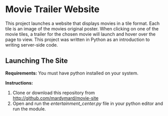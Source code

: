# Movie Trailer Website
This project launches a website that displays movies in a tile format.  Each tile is an image of the movies original poster.  When clicking on one of the movie tiles, a trailer for the chosen movie  will launch and hover over the page to view.  This project was written in Python as an introduction to writing server-side code.

## Launching The Site
**Requirements:**
You must have python installed on your system.

**Instructions:**
1.  Clone or download this repository from http://github.com/mardymard/movie-site
2.  Open and run the _entertainment_center.py_ file in your python editor and run the module.
